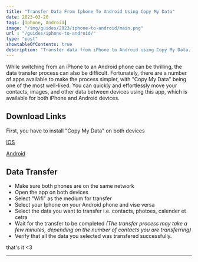 ```yaml
---
title: "Transfer Data From Iphone To Android Using Copy My Data"
date: 2023-03-20
tags: [Iphone, Android]
image: "/img/guides/2023/iphone-to-android/main.png"
url : "/guides/iphone-to-android/"
type: "post"
showtableOfContents: true
description: "Transfer data from iPhone to Android using Copy My Data. Follow our guide for step-by-step instructions to migrate your contacts, photos, and more"
---
```


While switching from an iPhone to an Android phone can be thrilling, the data transfer process can also be difficult. Fortunately, there are a number of apps available to make the process simpler, with "Copy My Data" being one of the most well-liked. You can quickly and effortlessly move your contacts, images, and other data between devices using this app, which is available for both iPhone and Android devices. 

## Download Links
First, you have to install "Copy My Data" on both devices

[IOS](https://apps.apple.com/us/app/copy-my-data-smart-transfer/id870099476)

[Android](https://play.google.com/store/apps/details?id=com.mediamushroom.copymydata)

## Data Transfer 
- Make sure both phones are on  the same network
- Open the app on both devices
- Select "Wifi" as the medium for transfer
- Select your Iphone on your Android phone and vise versa
- Select the data you want to transfer i.e. contacts, photoes, calender et cetra
- Wait for the transfer to be completed 
*(The transfer process may take a few minutes, depending on the number of contacts you are transferring)*
- Verify that all the data you selected was transfered successfully.

that's it <3

----

  